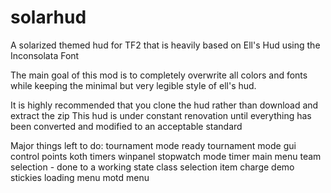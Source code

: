 solarhud
==========

A solarized themed hud for TF2 that is heavily based on Ell's Hud using the Inconsolata Font

The main goal of this mod is to completely overwrite all colors and fonts
   while keeping the minimal but very legible style of ell's hud.

It is highly recommended that you clone the hud rather than download and extract the zip
   This hud is under constant renovation until everything has been converted
   and modified to an acceptable standard

Major things left to do:
   tournament mode ready
   tournament mode gui
   control points
   koth timers
   winpanel
   stopwatch mode timer
   main menu
   team selection - done to a working state
   class selection
   item charge
   demo stickies
   loading menu
   motd menu
